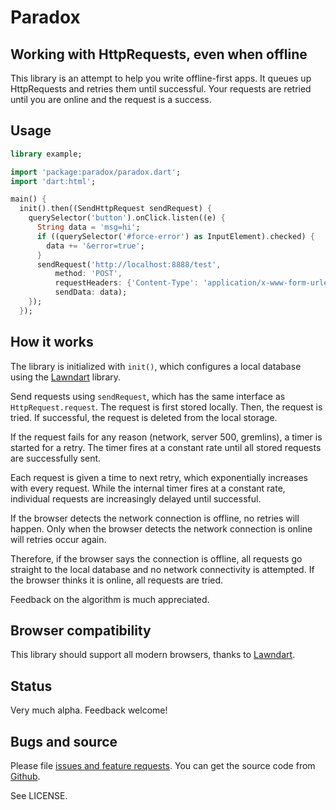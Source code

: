 # Paradox

## Working with HttpRequests, even when offline

This library is an attempt to help you write offline-first apps. It queues
up HttpRequests and retries them until successful. Your requests are
retried until you are online and the request is a success.

## Usage

```dart
library example;

import 'package:paradox/paradox.dart';
import 'dart:html';

main() {
  init().then((SendHttpRequest sendRequest) {
    querySelector('button').onClick.listen((e) {
      String data = 'msg=hi';
      if ((querySelector('#force-error') as InputElement).checked) {
        data += '&error=true';
      }
      sendRequest('http://localhost:8888/test',
          method: 'POST',
          requestHeaders: {'Content-Type': 'application/x-www-form-urlencoded'},
          sendData: data);
    });
  });
```

## How it works

The library is initialized with `init()`, which configures a local database
using the [Lawndart][] library.

Send requests using `sendRequest`, which has the same interface as
`HttpRequest.request`. The request is first stored locally. Then, the
request is tried. If successful, the request is deleted from the local
storage.

If the request fails for any reason (network, server 500, gremlins),
a timer is started for a retry. The timer fires at a constant rate until
all stored requests are successfully sent.

Each request is given a time to next retry, which exponentially increases
with every request. While the internal timer fires at a constant rate,
individual requests are increasingly delayed until successful.

If the browser detects the network connection is offline, no retries will
happen. Only when the browser detects the network connection is online will
retries occur again.

Therefore, if the browser says the connection is offline, all requests
go straight to the local database and no network connectivity is attempted.
If the browser thinks it is online, all requests are tried.

Feedback on the algorithm is much appreciated.

## Browser compatibility

This library should support all modern browsers, thanks to [Lawndart][].

## Status

Very much alpha. Feedback welcome!

## Bugs and source

Please file [issues and feature requests][bugs]. You can get
the source code from [Github][source].

See LICENSE.

[lawndart]: http://pub.dartlang.org/packages/lawndart
[bugs]: https://github.com/sethladd/paradox.dart/issues
[source]: https://github.com/sethladd/paradox.dart